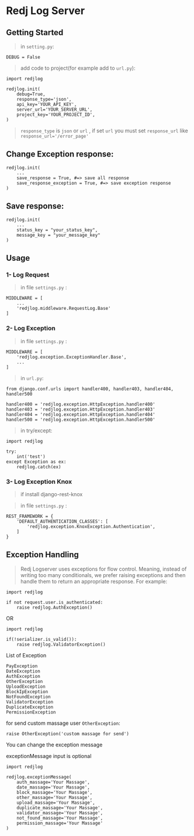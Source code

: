 # Redj Log Server

## Getting Started

>in `setting.py`:

```
DEBUG = False
```

>add code to project(for example add to `url.py`):

```
import redjlog

redjlog.init(
    debug=True,
    response_type='json',
    api_key='YOUR_API_KEY',
    server_url='YOUR_SERVER_URL',
    project_key='YOUR_PROJECT_ID',
)
```

>`response_type` is `json` or `url` , if set `url` you must set `response_url` like `response_url='/error_page'`

## Change Exception response:

```
redjlog.init(
    ...
    save_response = True, #=> save all response
    save_response_exception = True, #=> save exception response
)
```

## Save response:

```
redjlog.init(
    ...
    status_key = "your_status_key",
    message_key = "your_message_key"
)
```


## Usage

### 1- Log Request

>in file `settings.py` :

```
MIDDLEWARE = [
    ...
    'redjlog.middleware.RequestLog.Base'
]
```

### 2- Log Exception

>in file `settings.py` :

```
MIDDLEWARE = [
    'redjlog.exception.ExceptionHandler.Base',
    ...
]
```

>in `url.py`:

```
from django.conf.urls import handler400, handler403, handler404, handler500

handler400 = 'redjlog.exception.HttpException.handler400'
handler403 = 'redjlog.exception.HttpException.handler403'
handler404 = 'redjlog.exception.HttpException.handler404'
handler500 = 'redjlog.exception.HttpException.handler500'
```

>in try/except:

```
import redjlog

try:
    int('test')
except Exception as ex:
    redjlog.catch(ex)
```

### 3- Log Exception Knox

>if install django-rest-knox

>in file `settings.py` :

```
REST_FRAMEWORK = {
    'DEFAULT_AUTHENTICATION_CLASSES': [
        'redjlog.exception.KnoxException.Authentication',
    ]
}
```

## Exception Handling

>Redj Logserver uses exceptions for flow control. Meaning, instead of writing too many conditionals, we prefer raising exceptions and then handle them to return an appropriate response. For example:

```
import redjlog

if not request.user.is_authenticated:
    raise redjlog.AuthException()
```

OR

```
import redjlog

if(!serializer.is_valid()):
    raise redjlog.ValidatorException()
```

List of Exception

```
PayException
DateException
AuthException
OtherException
UploadException
BlockIpException
NotFoundException
ValidatorException
DuplicateException
PermissionException
```

for send custom massage user `OtherException`:

```
raise OtherException('custom massage for send')
```

You can change the exception message

exceptionMessage input is optional

```
import redjlog

redjlog.exceptionMessage(
    auth_massage='Your Massage',
    date_massage='Your Massage',
    block_massage='Your Massage',
    other_massage='Your Massage',
    upload_massage='Your Massage',
    duplicate_massage='Your Massage',
    validator_massage='Your Massage',
    not_found_massage='Your Massage',
    permission_massage='Your Massage'
)
```
